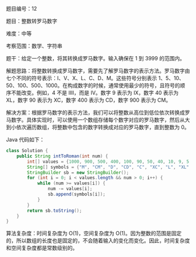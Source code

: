 题目编号：12

题目：整数转罗马数字

难度：中等

考察范围：数学、字符串

题干：给定一个整数，将其转换成罗马数字。输入确保在 1 到 3999 的范围内。

解题思路：将整数转换成罗马数字，需要先了解罗马数字的表示方法。罗马数字由七个不同的符号表示：I、V、X、L、C、D、M。这些符号分别表示 1、5、10、50、100、500、1000。在构成数字的时候，通常使用最少的符号，且符号的顺序不能改变。例如，4 不是 IIII，而是 IV。数字 9 表示为 IX，数字 40 表示为 XL，数字 90 表示为 XC，数字 400 表示为 CD，数字 900 表示为 CM。

解决方案：根据罗马数字的表示方法，我们可以将整数从高位到低位依次转换成罗马数字。具体实现时，可以使用一个数组存储每个数字对应的罗马数字，然后从大到小依次遍历数组，将整数中包含的数字转换成对应的罗马数字，直到整数为 0。

Java 代码如下：

```java
class Solution {
    public String intToRoman(int num) {
        int[] values = {1000, 900, 500, 400, 100, 90, 50, 40, 10, 9, 5, 4, 1};
        String[] symbols = {"M", "CM", "D", "CD", "C", "XC", "L", "XL", "X", "IX", "V", "IV", "I"};
        StringBuilder sb = new StringBuilder();
        for (int i = 0; i < values.length && num > 0; i++) {
            while (num >= values[i]) {
                num -= values[i];
                sb.append(symbols[i]);
            }
        }
        return sb.toString();
    }
}
```

算法复杂度：时间复杂度为 O(1)，空间复杂度为 O(1)。因为整数的范围是固定的，所以数组的长度也是固定的，不会随着输入的变化而变化。因此，时间复杂度和空间复杂度都是常数级别的。